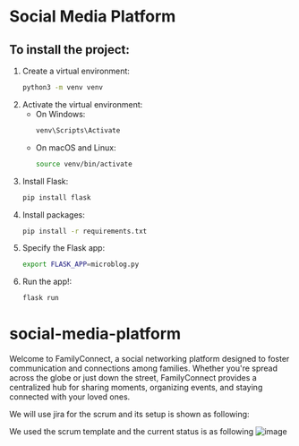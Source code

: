 # Social Media Platform

## To install the project:

1. Create a virtual environment:
    ```bash
    python3 -m venv venv
    ```
2. Activate the virtual environment:
    - On Windows:
      ```bash
      venv\Scripts\Activate
      ```
    - On macOS and Linux:
      ```bash
      source venv/bin/activate
      ```
3. Install Flask:
    ```bash
    pip install flask
    ```
4. Install packages:
    ```bash
    pip install -r requirements.txt
    ```
5. Specify the Flask app:
    ```bash
    export FLASK_APP=microblog.py
    ```
6. Run the app!:
    ```bash
    flask run
    ```





# social-media-platform
Welcome to FamilyConnect, a social networking platform designed to foster communication and connections among families. Whether you're spread across the globe or just down the street, FamilyConnect provides a centralized hub for sharing moments, organizing events, and staying connected with your loved ones.

We will use jira for the scrum and its setup is shown as following: 

We used the scrum template and the current status is as following
![image](https://github.com/Rashaddd003/social-media-platform/assets/119047399/538e68ac-ae8f-45fc-9248-796c1c59d566)




